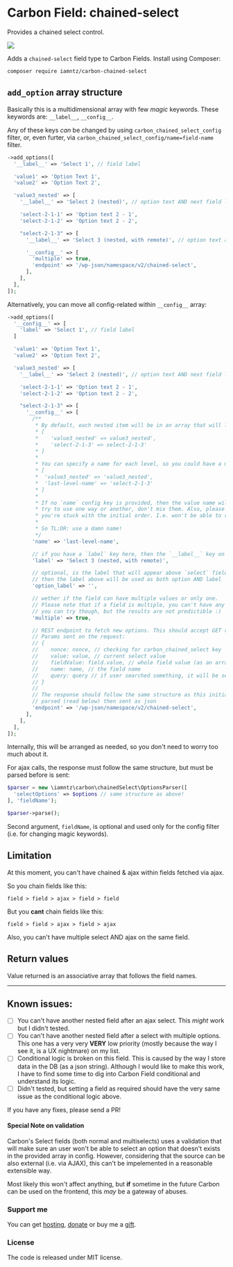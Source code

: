 # Carbon Field: chained-select

Provides a chained select control.

![](https://img.iamntz.com/carbon-chained-select-demo.gif)

Adds a `chained-select` field type to Carbon Fields. Install using Composer:

```cli
composer require iamntz/carbon-chained-select
```

## `add_option` array structure

Basically this is a multidimensional array with few _magic_ keywords. These keywords are: `__label__`, `__config__`.

Any of these keys *can* be changed by using `carbon_chained_select_config` filter, or, even furter, via `carbon_chained_select_config/name=field-name` filter.

```php
->add_options([
  '__label__' => 'Select 1', // field label

  'value1' => 'Option Text 1',
  'value2' => 'Option Text 2',

  'value3_nested' => [
    '__label__' => 'Select 2 (nested)', // option text AND next field label

    'select-2-1-1' => 'Option text 2 - 1',
    'select-2-1-2' => 'Option text 2 - 2',

    "select-2-1-3" => [
      '__label__' => 'Select 3 (nested, with remote)', // option text and 3rd level field label

      '__config__' => [
        'multiple' => true,
        'endpoint' => '/wp-json/namespace/v2/chained-select',
      ],
    ],
  ],
]);
```

Alternatively, you can move all config-related within `__config__` array:
```php
->add_options([
  '__config__' => [
    'label' => 'Select 1', // field label
  ]

  'value1' => 'Option Text 1',
  'value2' => 'Option Text 2',

  'value3_nested' => [
    '__label__' => 'Select 2 (nested)', // option text AND next field label

    'select-2-1-1' => 'Option text 2 - 1',
    'select-2-1-2' => 'Option text 2 - 2',

    "select-2-1-3" => [
      '__config__' => [
        /**
         * By default, each nested item will be in an array that will look pretty much like this:
         * [
         *    'value3_nested' => value3_nested',
         *    'select-2-1-3' => select-2-1-3'
         * ]
         *
         * You can specify a name for each level, so you could have a multi-dimensional array, something like this:
         * [
         *  'value3_nested' => 'value3_nested',
         *  'last-level-name' => 'select-2-1-3'
         * ]
         *
         * If no `name` config key is provided, then the value name will be used. For consistency sake,
         * try to use one way or another, don't mix them. Also, please note that by NOT specifying a name,
         * you're stuck with the initial order. I.e. won't be able to reorder items without breaking existing data!
         *
         * So TL;DR: use a damn name!
         */
        'name' => 'last-level-name',

        // if you have a `label` key here, then the `__label__` key on an upper level will be ignored.
        'label' => 'Select 3 (nested, with remote)',

        // optional, is the label that will appear above `select` field. If not specified,
        // then the label above will be used as both option AND label
        'option_label' => '',

        // wether if the field can have multiple values or only one.
        // Please note that if a field is multiple, you can't have any further nested selects
        // you can try though, but the results are not predictible :)
        'multiple' => true,

        // REST endpoint to fetch new options. This should accept GET requests!
        // Params sent on the request:
        // {
        //    nonce: nonce, // checking for carbon_chained_select key
        //    value: value, // current select value
        //    fieldValue: field.value, // whole field value (as an array)
        //    name: name, // the field name
        //    query: query // if user searched something, it will be sent as this key
        // }
        //
        // The response should follow the same structure as this initial array,
        // parsed (read below) then sent as json
        'endpoint' => '/wp-json/namespace/v2/chained-select',
      ],
    ],
  ],
]);
```

Internally, this will be arranged as needed, so you don't need to worry too much about it.

For ajax calls, the response must follow the same structure, but must be parsed before is sent:

```php
$parser = new \iamntz\carbon\chainedSelect\OptionsParser([
  'selectOptions' => $options // same structure as above!
], 'fieldName');

$parser->parse();
```

Second argument, `fieldName`, is optional and used only for the config filter (i.e. for changing magic keywords).

## Limitation
At this moment, you can't have chained & ajax within fields fetched via ajax.

So you chain fields like this:

```
field > field > ajax > field > field
```

But you **cant** chain fields like this:

```
field > field > ajax > field > ajax
```

Also, you can't have multiple select AND ajax on the same field.

## Return values
Value returned is an associative array that follows the field names.

----

## Known issues:

- [ ] You can't have another nested field after an ajax select. This _might_ work but I didn't tested.
- [ ] You can't have another nested field after a select with multiple options. This one has a very very **VERY** low priority (mostly because the way I see it, is a UX nightmare) on my list.
- [ ] Conditional logic is broken on this field. This is caused by the way I store data in the DB (as a json string). Although I would like to make this work, I have to find some time to dig into Carbon Field conditional and understand its logic.
- [ ] Didn't tested, but setting a field as required should have the very same issue as the conditional logic above.

If you have any fixes, please send a PR!

#### Special Note on validation
Carbon's Select fields (both normal and multiselects) uses a validation that will make sure an user won't be able to select an option that doesn't exists in the provided array in config. However, considering that the source can be also external (i.e. via AJAX), this can't be impelemented in a reasonable extensible way.

Most likely this won't affect anything, but **if** sometime in the future Carbon can be used on the frontend, this _may_ be a gateway of abuses.


### Support me
You can get [hosting](https://m.do.co/c/c95a44d0e992), [donate](https://www.paypal.me/iamntz) or buy me a [gift](http://iamntz.com/wishlist).


### License
The code is released under MIT license.